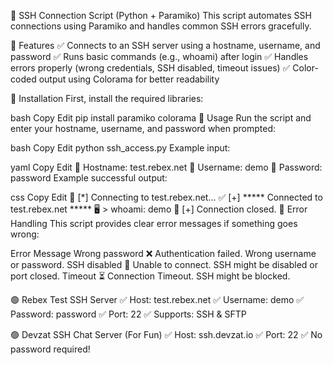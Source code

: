 🚀 SSH Connection Script (Python + Paramiko)
This script automates SSH connections using Paramiko and handles common SSH errors gracefully.

🔹 Features
✅ Connects to an SSH server using a hostname, username, and password
✅ Runs basic commands (e.g., whoami) after login
✅ Handles errors properly (wrong credentials, SSH disabled, timeout issues)
✅ Color-coded output using Colorama for better readability

🔹 Installation
First, install the required libraries:

bash
Copy
Edit
pip install paramiko colorama
🔹 Usage
Run the script and enter your hostname, username, and password when prompted:

bash
Copy
Edit
python ssh_access.py
Example input:

yaml
Copy
Edit
🔹 Hostname: test.rebex.net
🔹 Username: demo
🔹 Password: password
Example successful output:

css
Copy
Edit
🔄 [*] Connecting to test.rebex.net...
✅ [+] ***** Connected to test.rebex.net *****
🖥️ > whoami:
demo
🔌 [+] Connection closed.
🔹 Error Handling
This script provides clear error messages if something goes wrong:

Error	Message
Wrong password	❌ Authentication failed. Wrong username or password.
SSH disabled	🚫 Unable to connect. SSH might be disabled or port closed.
Timeout	⏳ Connection Timeout. SSH might be blocked.






🟢 Rebex Test SSH Server
✅ Host: test.rebex.net
✅ Username: demo
✅ Password: password
✅ Port: 22
✅ Supports: SSH & SFTP

🟢 Devzat SSH Chat Server (For Fun)
✅ Host: ssh.devzat.io
✅ Port: 22
✅ No password required!
